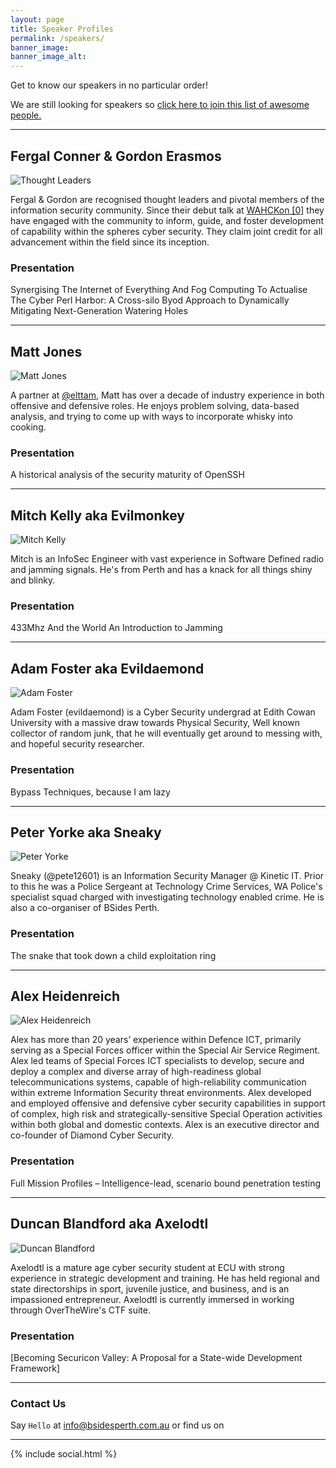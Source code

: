 ```yaml
---
layout: page
title: Speaker Profiles
permalink: /speakers/
banner_image: 
banner_image_alt:
---
```

Get to know our speakers in no particular order!

We are still looking for speakers so [click here to join this list of awesome people.](https://goo.gl/forms/mVUQJjpIFIGw5O7h1)

***
## Fergal Conner & Gordon Erasmos
![Thought Leaders](assets/images/FC-GE.jpg)

Fergal & Gordon are recognised thought leaders and pivotal members of the information security community. Since their debut talk at [WAHCKon \[0\]](http://wahckon.org.au/) they have engaged with the community to inform, guide, and foster development of capability within the spheres cyber security. They claim joint credit for all advancement within the field since its inception.

### Presentation
Synergising The Internet of Everything And Fog Computing To Actualise The Cyber Perl Harbor: A Cross-silo Byod Approach to Dynamically Mitigating Next-Generation Watering Holes

*** 
## Matt Jones
![Matt Jones](assets/images/MJones.jpg) 

A partner at [@elttam](https://www.elttam.com.au/), Matt has over a decade of industry experience in both offensive and defensive roles.
He enjoys problem solving, data-based analysis, and trying to come up with ways to incorporate whisky into cooking.

### Presentation
A historical analysis of the security maturity of OpenSSH

***
## Mitch Kelly aka Evilmonkey
![Mitch Kelly](assets/images/MKelly.jpg)

Mitch is an InfoSec Engineer with vast experience in Software Defined radio and jamming signals. He's from Perth and has a knack for all things shiny and blinky.

### Presentation
433Mhz And the World An Introduction to Jamming



***
## Adam Foster aka Evildaemond
![Adam Foster](assets/images/AFoster.jpg)

Adam Foster (evildaemond) is a Cyber Security undergrad at Edith Cowan University with a massive draw towards Physical Security, Well known collector of random junk, that he will eventually get around to messing with, and hopeful security researcher.


### Presentation
Bypass Techniques, because I am lazy


***
## Peter Yorke aka Sneaky
![Peter Yorke](assets/images/PYorke.jpg)

Sneaky (@pete12601) is an Information Security Manager @ Kinetic IT. Prior to this he was a Police Sergeant at Technology Crime Services, WA Police's specialist squad charged with investigating technology enabled crime. He is also a co-organiser of BSides Perth.


### Presentation
The snake that took down a child exploitation ring


***
## Alex Heidenreich
![Alex Heidenreich](assets/images/AHeidenreich.jpg)

Alex has more than 20 years’ experience within Defence ICT, primarily serving as a Special Forces officer within the Special Air Service Regiment.​ ​Alex led teams of Special Forces ICT specialists to develop, secure and deploy a complex and diverse array of high-readiness global telecommunications systems, capable of high-reliability communication within extreme Information Security threat environments.​
Alex developed and employed offensive and defensive cyber security capabilities in support of complex, high risk and strategically-sensitive Special Operation activities within both global and domestic contexts. Alex is an executive director and co-founder of Diamond Cyber Security.


### Presentation
Full Mission Profiles – Intelligence-lead, scenario bound penetration testing



***
## Duncan Blandford aka Axelodtl
![Duncan Blandford](assets/images/DBlandford.jpg)

Axelodtl is a mature age cyber security student at ECU with strong experience in strategic development and training.  He has held regional and state directorships in sport, juvenile justice, and business, and is an impassioned entrepreneur.  Axelodtl is currently immersed in working through OverTheWire's CTF suite.


### Presentation
[Becoming Securicon Valley: A Proposal for a State-wide Development Framework]

---

### Contact Us

Say `Hello` at info@bsidesperth.com.au or find
us on

---

{% include social.html %}
